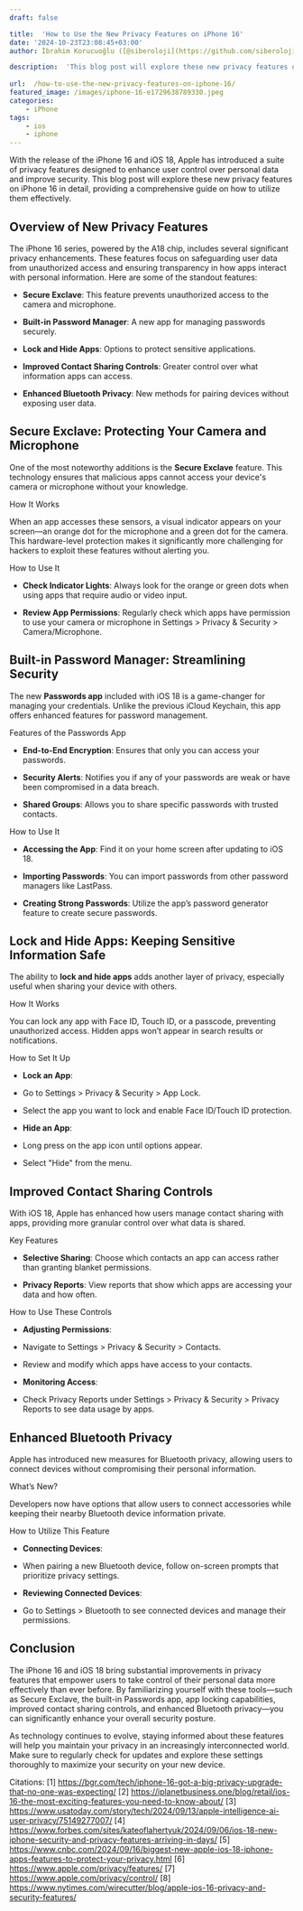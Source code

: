 ```yaml
---
draft: false

title:  'How to Use the New Privacy Features on iPhone 16'
date: '2024-10-23T23:08:45+03:00'
author: İbrahim Korucuoğlu ([@siberoloji](https://github.com/siberoloji))

description:  'This blog post will explore these new privacy features on iPhone 16 in detail, providing a comprehensive guide on how to utilize them effectively.' 
 
url:  /how-to-use-the-new-privacy-features-on-iphone-16/
featured_image: /images/iphone-16-e1729638789330.jpeg
categories:
    - iPhone
tags:
    - ios
    - iphone
---
```



With the release of the iPhone 16 and iOS 18, Apple has introduced a suite of privacy features designed to enhance user control over personal data and improve security. This blog post will explore these new privacy features on iPhone 16 in detail, providing a comprehensive guide on how to utilize them effectively.



## Overview of New Privacy Features



The iPhone 16 series, powered by the A18 chip, includes several significant privacy enhancements. These features focus on safeguarding user data from unauthorized access and ensuring transparency in how apps interact with personal information. Here are some of the standout features:


* **Secure Exclave**: This feature prevents unauthorized access to the camera and microphone.

* **Built-in Password Manager**: A new app for managing passwords securely.

* **Lock and Hide Apps**: Options to protect sensitive applications.

* **Improved Contact Sharing Controls**: Greater control over what information apps can access.

* **Enhanced Bluetooth Privacy**: New methods for pairing devices without exposing user data.




## Secure Exclave: Protecting Your Camera and Microphone



One of the most noteworthy additions is the **Secure Exclave** feature. This technology ensures that malicious apps cannot access your device's camera or microphone without your knowledge.



How It Works



When an app accesses these sensors, a visual indicator appears on your screen—an orange dot for the microphone and a green dot for the camera. This hardware-level protection makes it significantly more challenging for hackers to exploit these features without alerting you.



How to Use It


* **Check Indicator Lights**: Always look for the orange or green dots when using apps that require audio or video input.

* **Review App Permissions**: Regularly check which apps have permission to use your camera or microphone in Settings > Privacy &amp; Security > Camera/Microphone.




## Built-in Password Manager: Streamlining Security



The new **Passwords app** included with iOS 18 is a game-changer for managing your credentials. Unlike the previous iCloud Keychain, this app offers enhanced features for password management.



Features of the Passwords App


* **End-to-End Encryption**: Ensures that only you can access your passwords.

* **Security Alerts**: Notifies you if any of your passwords are weak or have been compromised in a data breach.

* **Shared Groups**: Allows you to share specific passwords with trusted contacts.




How to Use It


* **Accessing the App**: Find it on your home screen after updating to iOS 18.

* **Importing Passwords**: You can import passwords from other password managers like LastPass.

* **Creating Strong Passwords**: Utilize the app’s password generator feature to create secure passwords.




## Lock and Hide Apps: Keeping Sensitive Information Safe



The ability to **lock and hide apps** adds another layer of privacy, especially useful when sharing your device with others.



How It Works



You can lock any app with Face ID, Touch ID, or a passcode, preventing unauthorized access. Hidden apps won’t appear in search results or notifications.



How to Set It Up


* **Lock an App**:



* Go to Settings > Privacy &amp; Security > App Lock.

* Select the app you want to lock and enable Face ID/Touch ID protection.



* **Hide an App**:



* Long press on the app icon until options appear.

* Select "Hide" from the menu.




## Improved Contact Sharing Controls



With iOS 18, Apple has enhanced how users manage contact sharing with apps, providing more granular control over what data is shared.



Key Features


* **Selective Sharing**: Choose which contacts an app can access rather than granting blanket permissions.

* **Privacy Reports**: View reports that show which apps are accessing your data and how often.




How to Use These Controls


* **Adjusting Permissions**:



* Navigate to Settings > Privacy &amp; Security > Contacts.

* Review and modify which apps have access to your contacts.



* **Monitoring Access**:



* Check Privacy Reports under Settings > Privacy &amp; Security > Privacy Reports to see data usage by apps.




## Enhanced Bluetooth Privacy



Apple has introduced new measures for Bluetooth privacy, allowing users to connect devices without compromising their personal information.



What’s New?



Developers now have options that allow users to connect accessories while keeping their nearby Bluetooth device information private.



How to Utilize This Feature


* **Connecting Devices**:



* When pairing a new Bluetooth device, follow on-screen prompts that prioritize privacy settings.



* **Reviewing Connected Devices**:



* Go to Settings > Bluetooth to see connected devices and manage their permissions.




## Conclusion



The iPhone 16 and iOS 18 bring substantial improvements in privacy features that empower users to take control of their personal data more effectively than ever before. By familiarizing yourself with these tools—such as Secure Exclave, the built-in Passwords app, app locking capabilities, improved contact sharing controls, and enhanced Bluetooth privacy—you can significantly enhance your overall security posture.



As technology continues to evolve, staying informed about these features will help you maintain your privacy in an increasingly interconnected world. Make sure to regularly check for updates and explore these settings thoroughly to maximize your security on your new device.



Citations: [1] https://bgr.com/tech/iphone-16-got-a-big-privacy-upgrade-that-no-one-was-expecting/ [2] https://iplanetbusiness.one/blog/retail/ios-16-the-most-exciting-features-you-need-to-know-about/ [3] https://www.usatoday.com/story/tech/2024/09/13/apple-intelligence-ai-user-privacy/75149277007/ [4] https://www.forbes.com/sites/kateoflahertyuk/2024/09/06/ios-18-new-iphone-security-and-privacy-features-arriving-in-days/ [5] https://www.cnbc.com/2024/09/16/biggest-new-apple-ios-18-iphone-apps-features-to-protect-your-privacy.html [6] https://www.apple.com/privacy/features/ [7] https://www.apple.com/privacy/control/ [8] https://www.nytimes.com/wirecutter/blog/apple-ios-16-privacy-and-security-features/
